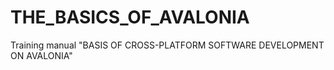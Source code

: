 # THE_BASICS_OF_AVALONIA
Training manual "BASIS OF CROSS-PLATFORM SOFTWARE DEVELOPMENT ON AVALONIA"
